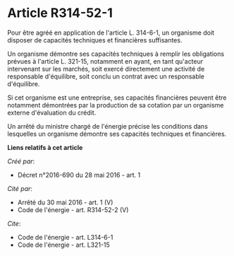 # Article R314-52-1

Pour être agréé en application de l'article L. 314-6-1, un organisme doit disposer de capacités techniques et financières
suffisantes. 

Un organisme démontre ses capacités techniques à remplir les obligations prévues à l'article L. 321-15, notamment en ayant,
en tant qu'acteur intervenant sur les marchés, soit exercé directement une activité de responsable d'équilibre, soit conclu
un contrat avec un responsable d'équilibre. 

Si cet organisme est une entreprise, ses capacités financières peuvent être notamment démontrées par la production de sa
cotation par un organisme externe d'évaluation du crédit. 

Un arrêté du ministre chargé de l'énergie précise les conditions dans lesquelles un organisme démontre ses capacités
techniques et financières.

**Liens relatifs à cet article**

_Créé par_:

  - Décret n°2016-690 du 28 mai 2016 - art. 1

_Cité par_:

  - Arrêté du 30 mai 2016 - art. 1 (V)
  - Code de l'énergie - art. R314-52-2 (V)

_Cite_:

  - Code de l'énergie - art. L314-6-1
  - Code de l'énergie - art. L321-15
